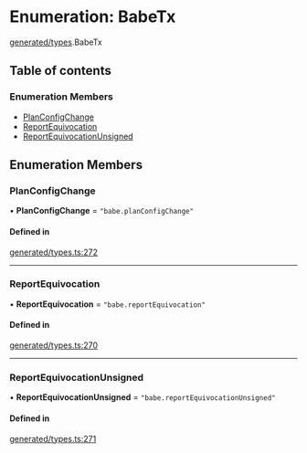 # Enumeration: BabeTx

[generated/types](../wiki/generated.types).BabeTx

## Table of contents

### Enumeration Members

- [PlanConfigChange](../wiki/generated.types.BabeTx#planconfigchange)
- [ReportEquivocation](../wiki/generated.types.BabeTx#reportequivocation)
- [ReportEquivocationUnsigned](../wiki/generated.types.BabeTx#reportequivocationunsigned)

## Enumeration Members

### PlanConfigChange

• **PlanConfigChange** = ``"babe.planConfigChange"``

#### Defined in

[generated/types.ts:272](https://github.com/PolymeshAssociation/polymesh-sdk/blob/16e8c2ca/src/generated/types.ts#L272)

___

### ReportEquivocation

• **ReportEquivocation** = ``"babe.reportEquivocation"``

#### Defined in

[generated/types.ts:270](https://github.com/PolymeshAssociation/polymesh-sdk/blob/16e8c2ca/src/generated/types.ts#L270)

___

### ReportEquivocationUnsigned

• **ReportEquivocationUnsigned** = ``"babe.reportEquivocationUnsigned"``

#### Defined in

[generated/types.ts:271](https://github.com/PolymeshAssociation/polymesh-sdk/blob/16e8c2ca/src/generated/types.ts#L271)
